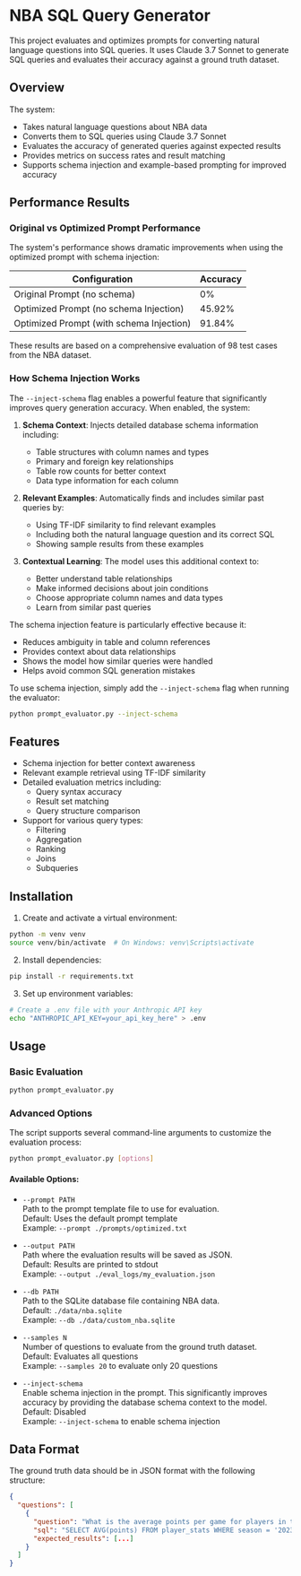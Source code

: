 # NBA SQL Query Generator

This project evaluates and optimizes prompts for converting natural language questions into SQL queries. It uses Claude 3.7 Sonnet to generate SQL queries and evaluates their accuracy against a ground truth dataset.

## Overview

The system:
- Takes natural language questions about NBA data
- Converts them to SQL queries using Claude 3.7 Sonnet
- Evaluates the accuracy of generated queries against expected results
- Provides metrics on success rates and result matching
- Supports schema injection and example-based prompting for improved accuracy

## Performance Results

### Original vs Optimized Prompt Performance

The system's performance shows dramatic improvements when using the optimized prompt with schema injection:

| Configuration | Accuracy |
|--------------|----------|
| Original Prompt (no schema) | 0% |
| Optimized Prompt (no schema Injection) | 45.92% |
| Optimized Prompt (with schema Injection) | 91.84% |

These results are based on a comprehensive evaluation of 98 test cases from the NBA dataset.

### How Schema Injection Works

The `--inject-schema` flag enables a powerful feature that significantly improves query generation accuracy. When enabled, the system:

1. **Schema Context**: Injects detailed database schema information including:
   - Table structures with column names and types
   - Primary and foreign key relationships
   - Table row counts for better context
   - Data type information for each column

2. **Relevant Examples**: Automatically finds and includes similar past queries by:
   - Using TF-IDF similarity to find relevant examples
   - Including both the natural language question and its correct SQL
   - Showing sample results from these examples

3. **Contextual Learning**: The model uses this additional context to:
   - Better understand table relationships
   - Make informed decisions about join conditions
   - Choose appropriate column names and data types
   - Learn from similar past queries

The schema injection feature is particularly effective because it:
- Reduces ambiguity in table and column references
- Provides context about data relationships
- Shows the model how similar queries were handled
- Helps avoid common SQL generation mistakes

To use schema injection, simply add the `--inject-schema` flag when running the evaluator:
```bash
python prompt_evaluator.py --inject-schema
```

## Features

- Schema injection for better context awareness
- Relevant example retrieval using TF-IDF similarity
- Detailed evaluation metrics including:
  - Query syntax accuracy
  - Result set matching
  - Query structure comparison
- Support for various query types:
  - Filtering
  - Aggregation
  - Ranking
  - Joins
  - Subqueries

## Installation

1. Create and activate a virtual environment:
```bash
python -m venv venv
source venv/bin/activate  # On Windows: venv\Scripts\activate
```

2. Install dependencies:
```bash
pip install -r requirements.txt
```

3. Set up environment variables:
```bash
# Create a .env file with your Anthropic API key
echo "ANTHROPIC_API_KEY=your_api_key_here" > .env
```

## Usage

### Basic Evaluation
```bash
python prompt_evaluator.py
```

### Advanced Options

The script supports several command-line arguments to customize the evaluation process:

```bash
python prompt_evaluator.py [options]
```

#### Available Options:

- `--prompt PATH`  
  Path to the prompt template file to use for evaluation.  
  Default: Uses the default prompt template  
  Example: `--prompt ./prompts/optimized.txt`

- `--output PATH`  
  Path where the evaluation results will be saved as JSON.  
  Default: Results are printed to stdout  
  Example: `--output ./eval_logs/my_evaluation.json`

- `--db PATH`  
  Path to the SQLite database file containing NBA data.  
  Default: `./data/nba.sqlite`  
  Example: `--db ./data/custom_nba.sqlite`

- `--samples N`  
  Number of questions to evaluate from the ground truth dataset.  
  Default: Evaluates all questions  
  Example: `--samples 20` to evaluate only 20 questions

- `--inject-schema`  
  Enable schema injection in the prompt. This significantly improves accuracy by providing the database schema context to the model.  
  Default: Disabled  
  Example: `--inject-schema` to enable schema injection

## Data Format

The ground truth data should be in JSON format with the following structure:
```json
{
  "questions": [
    {
      "question": "What is the average points per game for players in the 2023 season?",
      "sql": "SELECT AVG(points) FROM player_stats WHERE season = '2023'",
      "expected_results": [...]
    }
  ]
}
```





